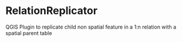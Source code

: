 RelationReplicator
==================

QGIS Plugin to replicate child non spatial feature in a 1:n relation with a spatial parent table

